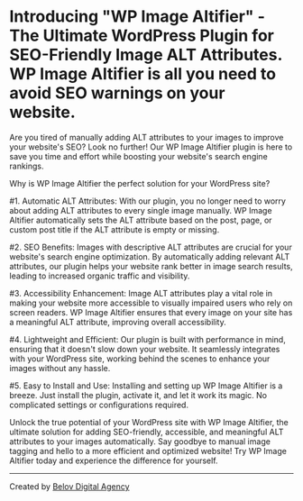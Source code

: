 # Introducing "WP Image Altifier" - The Ultimate WordPress Plugin for SEO-Friendly Image ALT Attributes. WP Image Altifier is all you need to avoid SEO warnings on your website.

Are you tired of manually adding ALT attributes to your images to improve your website's SEO? Look no further! Our WP Image Altifier plugin is here to save you time and effort while boosting your website's search engine rankings.

Why is WP Image Altifier the perfect solution for your WordPress site?

#1. Automatic ALT Attributes: With our plugin, you no longer need to worry about adding ALT attributes to every single image manually. WP Image Altifier automatically sets the ALT attribute based on the post, page, or custom post title if the ALT attribute is empty or missing.

#2. SEO Benefits: Images with descriptive ALT attributes are crucial for your website's search engine optimization. By automatically adding relevant ALT attributes, our plugin helps your website rank better in image search results, leading to increased organic traffic and visibility.

#3. Accessibility Enhancement: Image ALT attributes play a vital role in making your website more accessible to visually impaired users who rely on screen readers. WP Image Altifier ensures that every image on your site has a meaningful ALT attribute, improving overall accessibility.

#4. Lightweight and Efficient: Our plugin is built with performance in mind, ensuring that it doesn't slow down your website. It seamlessly integrates with your WordPress site, working behind the scenes to enhance your images without any hassle.

#5. Easy to Install and Use: Installing and setting up WP Image Altifier is a breeze. Just install the plugin, activate it, and let it work its magic. No complicated settings or configurations required.

Unlock the true potential of your WordPress site with WP Image Altifier, the ultimate solution for adding SEO-friendly, accessible, and meaningful ALT attributes to your images automatically. Say goodbye to manual image tagging and hello to a more efficient and optimized website! Try WP Image Altifier today and experience the difference for yourself.

_____________________

Created by [Belov Digital Agency](https://belovdigital.agency/)
